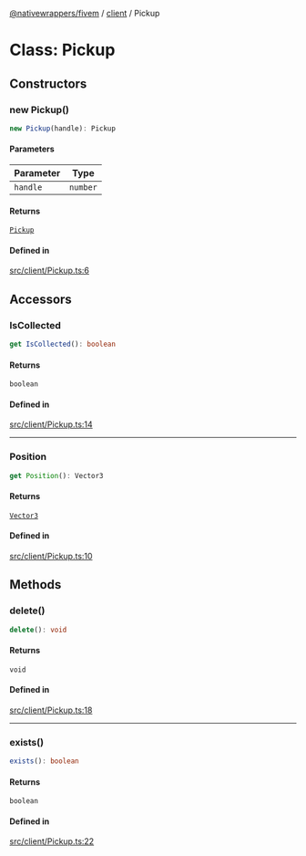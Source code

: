 [@nativewrappers/fivem](../../README.md) / [client](../README.md) / Pickup

# Class: Pickup

## Constructors

### new Pickup()

```ts
new Pickup(handle): Pickup
```

#### Parameters

| Parameter | Type |
| ------ | ------ |
| `handle` | `number` |

#### Returns

[`Pickup`](Pickup.md)

#### Defined in

[src/client/Pickup.ts:6](https://github.com/nativewrappers/fivem/blob/d67d9a693907da5ce83f118218b601ceb38a88bc/src/client/Pickup.ts#L6)

## Accessors

### IsCollected

```ts
get IsCollected(): boolean
```

#### Returns

`boolean`

#### Defined in

[src/client/Pickup.ts:14](https://github.com/nativewrappers/fivem/blob/d67d9a693907da5ce83f118218b601ceb38a88bc/src/client/Pickup.ts#L14)

***

### Position

```ts
get Position(): Vector3
```

#### Returns

[`Vector3`](Vector3.md)

#### Defined in

[src/client/Pickup.ts:10](https://github.com/nativewrappers/fivem/blob/d67d9a693907da5ce83f118218b601ceb38a88bc/src/client/Pickup.ts#L10)

## Methods

### delete()

```ts
delete(): void
```

#### Returns

`void`

#### Defined in

[src/client/Pickup.ts:18](https://github.com/nativewrappers/fivem/blob/d67d9a693907da5ce83f118218b601ceb38a88bc/src/client/Pickup.ts#L18)

***

### exists()

```ts
exists(): boolean
```

#### Returns

`boolean`

#### Defined in

[src/client/Pickup.ts:22](https://github.com/nativewrappers/fivem/blob/d67d9a693907da5ce83f118218b601ceb38a88bc/src/client/Pickup.ts#L22)
